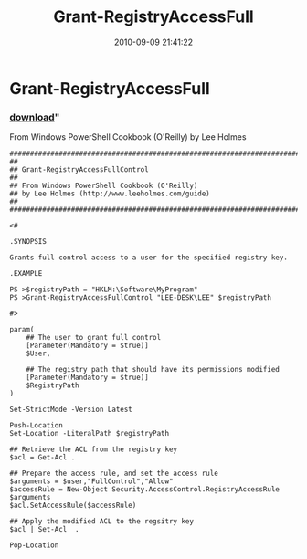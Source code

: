 ﻿---
pid:            2170
parent:         0
children:       
poster:         Lee Holmes
title:          Grant-RegistryAccessFull
date:           2010-09-09 21:41:22
format:         posh
---

# Grant-RegistryAccessFull

### [download](2170.ps1)"

From Windows PowerShell Cookbook (O'Reilly) by Lee Holmes

```posh
##############################################################################
##
## Grant-RegistryAccessFullControl
##
## From Windows PowerShell Cookbook (O'Reilly)
## by Lee Holmes (http://www.leeholmes.com/guide)
##
##############################################################################

<#

.SYNOPSIS

Grants full control access to a user for the specified registry key.

.EXAMPLE

PS >$registryPath = "HKLM:\Software\MyProgram"
PS >Grant-RegistryAccessFullControl "LEE-DESK\LEE" $registryPath

#>

param(
    ## The user to grant full control
    [Parameter(Mandatory = $true)]
    $User,

    ## The registry path that should have its permissions modified
    [Parameter(Mandatory = $true)]
    $RegistryPath
)

Set-StrictMode -Version Latest

Push-Location
Set-Location -LiteralPath $registryPath

## Retrieve the ACL from the registry key
$acl = Get-Acl .

## Prepare the access rule, and set the access rule
$arguments = $user,"FullControl","Allow"
$accessRule = New-Object Security.AccessControl.RegistryAccessRule $arguments
$acl.SetAccessRule($accessRule)

## Apply the modified ACL to the regsitry key
$acl | Set-Acl  .

Pop-Location
```
